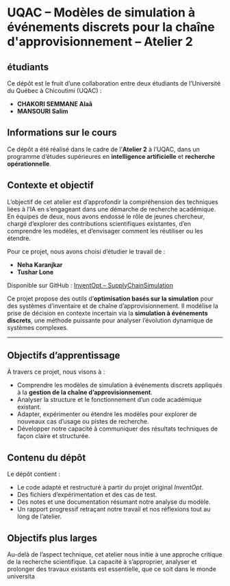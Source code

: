 # UQAC – Modèles de simulation à événements discrets pour la chaîne d'approvisionnement – Atelier 2

## étudiants

Ce dépôt est le fruit d’une collaboration entre deux étudiants de l’Université du Québec à Chicoutimi (UQAC) :

- **CHAKORI SEMMANE Alaâ**
- **MANSOURI Salim**

## Informations sur le cours

Ce dépôt a été réalisé dans le cadre de l’**Atelier 2** à l’UQAC, dans un programme d’études supérieures en **intelligence artificielle** et **recherche opérationnelle**.

## Contexte et objectif

L’objectif de cet atelier est d’approfondir la compréhension des techniques liées à l’IA en s’engageant dans une démarche de recherche académique. En équipes de deux, nous avons endossé le rôle de jeunes chercheur, chargé d’explorer des contributions scientifiques existantes, d’en comprendre les modèles, et d’envisager comment les réutiliser ou les étendre.

Pour ce projet, nous avons choisi d’étudier le travail de :

- **Neha Karanjkar**
- **Tushar Lone**

Disponible sur GitHub : [InventOpt – SupplyChainSimulation](https://github.com/SupplyChainSimulation/InventOpt)

Ce projet propose des outils d’**optimisation basés sur la simulation** pour des systèmes d’inventaire et de chaîne d’approvisionnement. Il modélise la prise de décision en contexte incertain via la **simulation à événements discrets**, une méthode puissante pour analyser l’évolution dynamique de systèmes complexes.

---

## Objectifs d’apprentissage

À travers ce projet, nous visons à :

- Comprendre les modèles de simulation à événements discrets appliqués à la **gestion de la chaîne d’approvisionnement**.
- Analyser la structure et le fonctionnement d’un code académique existant.
- Adapter, expérimenter ou étendre les modèles pour explorer de nouveaux cas d’usage ou pistes de recherche.
- Développer notre capacité à communiquer des résultats techniques de façon claire et structurée.

## Contenu du dépôt

Le dépôt contient :

- Le code adapté et restructuré à partir du projet original *InventOpt*.
- Des fichiers d’expérimentation et des cas de test.
- Des notes et une documentation résumant notre analyse du modèle.
- Un rapport progressif retraçant notre travail et nos réflexions tout au long de l’atelier.

## Objectifs plus larges

Au-delà de l’aspect technique, cet atelier nous initie à une approche critique de la recherche scientifique. La capacité à s’approprier, analyser et prolonger des travaux existants est essentielle, que ce soit dans le monde universita